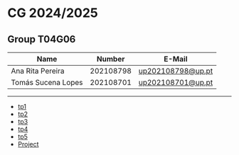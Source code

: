 # CG 2024/2025

## Group T04G06
| Name               | Number    | E-Mail             |
| ----------------   | --------- | ------------------ |
| Ana Rita Pereira   | 202108798 | up202108798@up.pt  |
| Tomás Sucena Lopes | 202108701 | up202108701@up.pt  |

----

  - [tp1](tp1/README.md)
  - [tp2](tp2/README.md)
  - [tp3](tp3/README.md)
  - [tp4](tp4/README.md)
  - [tp5](tp5/README.md)
  - [Project](proj/README.md)